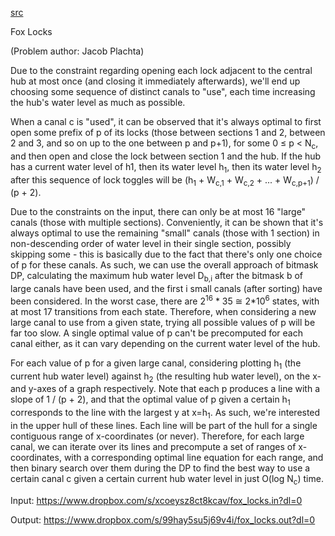 [src](https://www.facebook.com/notes/facebook-hacker-cup/hacker-cup-final-round-solutions/1080127472003153)

Fox Locks

(Problem author: Jacob Plachta)

Due to the constraint regarding opening each lock adjacent to the central hub at most once (and closing it immediately afterwards), we'll end up choosing some sequence of distinct canals to "use", each time increasing the hub's water level as much as possible.

When a canal c is "used", it can be observed that it's always optimal to first open some prefix of p of its locks (those between sections 1 and 2, between 2 and 3, and so on up to the one between p and p+1), for some 0 ≤ p < N<sub>c</sub>, and then open and close the lock between section 1 and the hub. If the hub has a current water level of h1, then its water level h<sub>1</sub>, then its water level h<sub>2</sub> after this sequence of lock toggles will be (h<sub>1</sub> + W<sub>c,1</sub> + W<sub>c,2</sub> + ... + W<sub>c,p+1</sub>) / (p + 2).

Due to the constraints on the input, there can only be at most 16 "large" canals (those with multiple sections). Conveniently, it can be shown that it's always optimal to use the remaining "small" canals (those with 1 section) in non-descending order of water level in their single section, possibly skipping some - this is basically due to the fact that there's only one choice of p for these canals. As such, we can use the overall approach of bitmask DP, calculating the maximum hub water level D<sub>b,i</sub> after the bitmask b of large canals have been used, and the first i small canals (after sorting) have been considered. In the worst case, there are 2<sup>16</sup> * 35 ≅ 2*10<sup>6</sup> states, with at most 17 transitions from each state. Therefore, when considering a new large canal to use from a given state, trying all possible values of p will be far too slow. A single optimal value of p can't be precomputed for each canal either, as it can vary depending on the current water level of the hub.

For each value of p for a given large canal, considering plotting h<sub>1</sub> (the current hub water level) against h<sub>2</sub> (the resulting hub water level), on the x- and y-axes of a graph respectively. Note that each p produces a line with a slope of 1 / (p + 2), and that the optimal value of p given a certain h<sub>1</sub> corresponds to the line with the largest y at x=h<sub>1</sub>. As such, we're interested in the upper hull of these lines. Each line will be part of the hull for a single contiguous range of x-coordinates (or never). Therefore, for each large canal, we can iterate over its lines and precompute a set of ranges of x-coordinates, with a corresponding optimal line equation for each range, and then binary search over them during the DP to find the best way to use a certain canal c given a certain current hub water level in just O(log N<sub>c</sub>) time.

Input: https://www.dropbox.com/s/xcoeysz8ct8kcav/fox_locks.in?dl=0

Output: https://www.dropbox.com/s/99hay5su5j69v4i/fox_locks.out?dl=0
